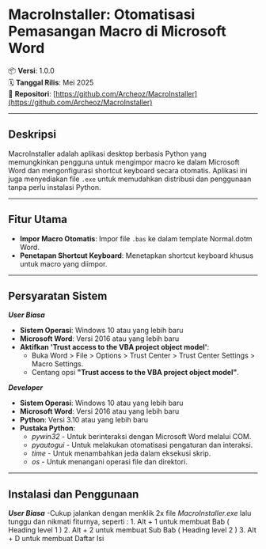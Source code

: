 # MacroInstaller: Otomatisasi Pemasangan Macro di Microsoft Word

📦 **Versi**: 1.0.0  
🗓️ **Tanggal Rilis**: Mei 2025  
🔗 **Repositori**: [https://github.com/Archeoz/MacroInstaller](https://github.com/Archeoz/MacroInstaller)

---

## Deskripsi

MacroInstaller adalah aplikasi desktop berbasis Python yang memungkinkan pengguna untuk mengimpor macro ke dalam Microsoft Word dan mengonfigurasi shortcut keyboard secara otomatis. Aplikasi ini juga menyediakan file `.exe` untuk memudahkan distribusi dan penggunaan tanpa perlu instalasi Python.

---

## Fitur Utama

- **Impor Macro Otomatis**: Impor file `.bas` ke dalam template Normal.dotm Word.
- **Penetapan Shortcut Keyboard**: Menetapkan shortcut keyboard khusus untuk macro yang diimpor.

---

## Persyaratan Sistem

**_User Biasa_**

- **Sistem Operasi**: Windows 10 atau yang lebih baru
- **Microsoft Word**: Versi 2016 atau yang lebih baru
- **Aktifkan 'Trust access to the VBA project object model'**:
  - Buka Word > File > Options > Trust Center > Trust Center Settings > Macro Settings.
  - Centang opsi **"Trust access to the VBA project object model"**.

**_Developer_** 

- **Sistem Operasi**: Windows 10 atau yang lebih baru 
- **Microsoft Word**: Versi 2016 atau yang lebih baru 
- **Python**: Versi 3.10 atau yang lebih baru 
- **Pustaka Python**: 
    - *pywin32* - Untuk berinteraksi dengan Microsoft Word melalui COM. 
    - *pyautogui* - Untuk melakukan otomatisasi pengaturan dan interaksi. 
    - *time* - Untuk menambahkan jeda dalam eksekusi skrip. 
    - *os* - Untuk menangani operasi file dan direktori.

---

## Instalasi dan Penggunaan

**_User Biasa_**
-Cukup jalankan dengan menklik 2x file _MacroInstaller.exe_ lalu tunggu dan nikmati fiturnya, seperti : 1. Alt + 1 untuk membuat Bab ( Heading level 1 ) 2. Alt + 2 untuk membuat Sub Bab ( Heading level 2 ) 3. Alt + D untuk membuat Daftar Isi
